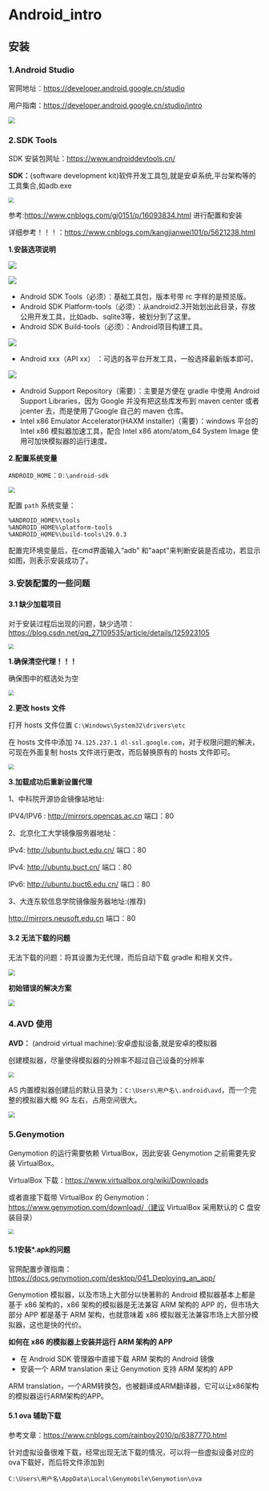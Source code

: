 # Android_intro

## 安装

### 1.Android Studio

官网地址：https://developer.android.google.cn/studio

用户指南：https://developer.android.google.cn/studio/intro

<img src="image/01.jpg" style="zoom:80%;" />

### 2.SDK Tools

SDK 安装包网址：https://www.androiddevtools.cn/

**SDK：**(software development kit)软件开发工具包,就是安卓系统,平台架构等的工具集合,如adb.exe

<img src="image/02.jpg" style="zoom:67%;" />

参考:https://www.cnblogs.com/gj0151/p/16093834.html 进行配置和安装

详细参考！！！：https://www.cnblogs.com/kangjianwei101/p/5621238.html

**1.安装选项说明**

![](image/06.jpg)

![](image/09.jpg)

- Android SDK Tools（必须）：基础工具包，版本号带 rc 字样的是预览版。
- Android SDK Platform-tools（必须）：从android2.3开始划出此目录，存放公用开发工具，比如adb、sqlite3等，被划分到了这里。
- Android SDK Build-tools（必须）：Android项目构建工具。

![](image/07.jpg)

- Android xxx（API xx） ：可选的各平台开发工具，一般选择最新版本即可。

![](image/08.jpg)

- Android Support Repository（需要）：主要是方便在 gradle 中使用 Android Support Libraries，因为 Google 并没有把这些库发布到 maven center 或者 jcenter 去，而是使用了Google 自己的 maven 仓库。
- Intel x86 Emulator Accelerator(HAXM installer)（需要）：windows 平台的 Intel x86 模拟器加速工具，配合 Intel x86 atom/atom_64 System Image 使用可加快模拟器的运行速度。

**2.配置系统变量**

`ANDROID_HOME`：`D:\android-sdk`

<img src="image/10.jpg" style="zoom:80%;" />

配置 `path` 系统变量：

```cdm
%ANDROID_HOME%\tools
%ANDROID_HOME%\platform-tools
%ANDROID_HOME%\build-tools\29.0.3
```

配置完环境变量后，在cmd界面输入“adb” 和"aapt"来判断安装是否成功，若显示如图，则表示安装成功了。

 



### 3.安装配置的一些问题

#### 3.1 缺少加载项目

对于安装过程后出现的问题，缺少选项：https://blog.csdn.net/qq_27109535/article/details/125923105

<img src="image/03.jpg" style="zoom: 67%;" />

**1.确保清空代理！！！**

确保图中的框选处为空

<img src="image/04.jpg" style="zoom:67%;" />

**2.更改 hosts 文件**

打开 hosts 文件位置 `C:\Windows\System32\drivers\etc`

在 hosts 文件中添加 `74.125.237.1 dl-ssl.google.com`，对于权限问题的解决，可现在外面复制 hosts 文件进行更改，而后替换原有的 hosts 文件即可。

<img src="image/05.jpg" style="zoom: 67%;" />

**3.加载成功后重新设置代理**

1、中科院开源协会镜像站地址:

IPV4/IPV6 : http://mirrors.opencas.ac.cn 端口：80

2、北京化工大学镜像服务器地址：

IPv4: http://ubuntu.buct.edu.cn/ 端口：80

IPv4: http://ubuntu.buct.cn/ 端口：80

IPv6: http://ubuntu.buct6.edu.cn/ 端口：80

3、大连东软信息学院镜像服务器地址:(推荐)

http://mirrors.neusoft.edu.cn 端口：80

#### 3.2 无法下载的问题

无法下载的问题：将其设置为无代理，而后自动下载 gradle 和相关文件。

<img src="image/12.jpg" style="zoom:80%;" />

**初始错误的解决方案**

<img src="image/13.jpg" style="zoom:80%;" />

### 4.AVD 使用

**AVD：** (android virtual machine):安卓虚拟设备,就是安卓的模拟器

创建模拟器，尽量使得模拟器的分辨率不超过自己设备的分辨率

<img src="image/24.jpg" style="zoom: 67%;" />

AS 内置模拟器创建后的默认目录为：`C:\Users\用户名\.android\avd`，而一个完整的模拟器大概 9G 左右，占用空间很大。

<img src="image/23.jpg" style="zoom:80%;" />

### 5.Genymotion

Genymotion 的运行需要依赖 VirtualBox，因此安装 Genymotion 之前需要先安装 VirtualBox。

VirtualBox 下载：https://www.virtualbox.org/wiki/Downloads

或者直接下载带 VirtualBox 的 Genymotion：https://www.genymotion.com/download/（建议 VirtualBox 采用默认的 C 盘安装目录）

<img src="image/22.jpg" style="zoom:67%;" />

#### 5.1安装*.apk的问题

官网配置步骤指南：https://docs.genymotion.com/desktop/041_Deploying_an_app/

Genymotion 模拟器，以及市场上大部分以快著称的 Android 模拟器基本上都是基于 x86 架构的，x86 架构的模拟器是无法兼容 ARM 架构的 APP 的，但市场大部分 APP 都是基于 ARM 架构，也就意味着 x86 模拟器无法兼容市场上大部分模拟器，这也是快的代价。

**如何在 x86 的模拟器上安装并运行 ARM 架构的 APP**

- 在 Android SDK 管理器中直接下载 ARM 架构的 Android 镜像
- 安装一个 ARM translation 来让 Genymotion 支持 ARM 架构的 APP

ARM translation，一个ARM转换包，也被翻译成ARM翻译器，它可以让x86架构的模拟器运行ARM架构的APP。

#### 5.1 ova 辅助下载

参考文章：https://www.cnblogs.com/rainboy2010/p/6387770.html

针对虚拟设备很难下载，经常出现无法下载的情况，可以将一些虚拟设备对应的 ova下载好，而后将文件添加到

`C:\Users\用户名\AppData\Local\Genymobile\Genymotion\ova`

